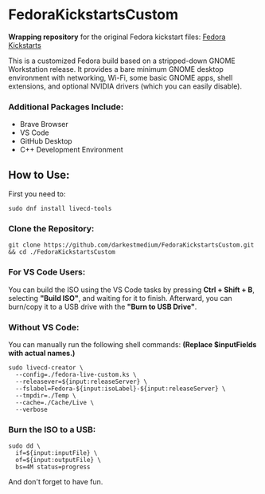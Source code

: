 # FedoraKickstartsCustom

**Wrapping repository** for the original Fedora kickstart files: [Fedora Kickstarts](https://pagure.io/fedora-kickstarts)

This is a customized Fedora build based on a stripped-down GNOME Workstation release. It provides a bare minimum GNOME desktop environment with networking, Wi-Fi, some basic GNOME apps, shell extensions, and optional NVIDIA drivers (which you can easily disable).


### Additional Packages Include:
- Brave Browser
- VS Code
- GitHub Desktop
- C++ Development Environment


## How to Use:
First you need to:

```
sudo dnf install livecd-tools
```


### Clone the Repository:

```
git clone https://github.com/darkestmedium/FedoraKickstartsCustom.git && cd ./FedoraKickstartsCustom
```


### For VS Code Users:
You can build the ISO using the VS Code tasks by pressing **Ctrl + Shift + B**, selecting **"Build ISO"**, and waiting for it to finish. Afterward, you can burn/copy it to a USB drive with the **"Burn to USB Drive"**.


### Without VS Code:
You can manually run the following shell commands: **(Replace $inputFields with actual names.)**

```
sudo livecd-creator \
  --config=./fedora-live-custom.ks \
  --releasever=${input:releaseServer} \
  --fslabel=Fedora-${input:isoLabel}-${input:releaseServer} \
  --tmpdir=./Temp \
  --cache=./Cache/Live \
  --verbose
```


### Burn the ISO to a USB:

```
sudo dd \
  if=${input:inputFile} \
  of=${input:outputFile} \
  bs=4M status=progress
```

And don't forget to have fun.
